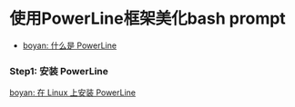 # 使用PowerLine框架美化bash prompt  

- [boyan: 什么是 PowerLine](https://github.com/BoyanHou/Boyan-Hou-Software-Engineering-Notebook/blob/master/PowerLine/%E4%BB%80%E4%B9%88%E6%98%AF%20PowerLine.md)  

### Step1: 安装 PowerLine
[boyan: 在 Linux 上安装 PowerLine](https://github.com/BoyanHou/Boyan-Hou-Software-Engineering-Notebook/blob/master/PowerLine/%E5%9C%A8%20Linux%20%E4%B8%8A%E5%AE%89%E8%A3%85%20PowerLine.md)


